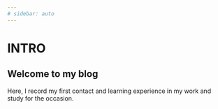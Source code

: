 ```yaml
---
# sidebar: auto
---
```


# INTRO
## Welcome to my blog
Here, I record my first contact and learning experience in my work and study for the occasion.
